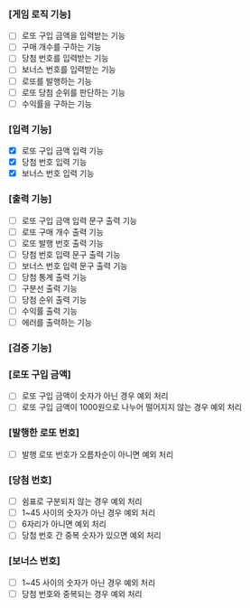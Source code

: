 ### [게임 로직 기능]
- [ ] 로또 구입 금액을 입력받는 기능
- [ ] 구매 개수를 구하는 기능
- [ ] 당첨 번호를 입력받는 기능
- [ ] 보너스 번호를 입력받는 기능
- [ ] 로또를 발행하는 기능
- [ ] 로또 당첨 순위를 판단하는 기능
- [ ] 수익률을 구하는 기능

### [입력 기능]
- [x] 로또 구입 금액 입력 기능
- [x] 당첨 번호 입력 기능
- [x] 보너스 번호 입력 기능

### [출력 기능]
- [ ] 로또 구입 금액 입력 문구 출력 기능
- [ ] 로또 구매 개수 출력 기능
- [ ] 로또 발행 번호 출력 기능
- [ ] 당첨 번호 입력 문구 출력 기능
- [ ] 보너스 번호 입력 문구 출력 기능
- [ ] 당첨 통계 출력 기능
- [ ] 구분선 출력 기능
- [ ] 당첨 순위 출력 기능
- [ ] 수익률 출력 기능
- [ ] 에러를 출력하는 기능

### [검증 기능]
### [로또 구입 금액]
- [ ] 로또 구입 금액이 숫자가 아닌 경우 예외 처리
- [ ] 로또 구입 금액이 1000원으로 나누어 떨어지지 않는 경우 예외 처리

### [발행한 로또 번호]
- [ ] 발행 로또 번호가 오름차순이 아니면 예외 처리

### [당첨 번호]
- [ ] 쉼표로 구분되지 않는 경우 예외 처리
- [ ] 1~45 사이의 숫자가 아닌 경우 예외 처리
- [ ] 6자리가 아니면 예외 처리
- [ ] 당첨 번호 간 중복 숫자가 있으면 예외 처리

### [보너스 번호]
- [ ] 1~45 사이의 숫자가 아닌 경우 예외 처리
- [ ] 당첨 번호와 중복되는 경우 예외 처리